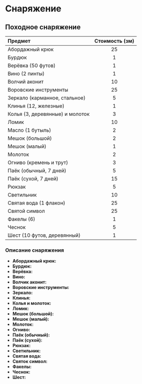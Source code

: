 # Снаряжение

## Походное снаряжение

| Предмет                         | Стоимость (зм) |
|:--------------------------------|:--------------:|
| Абордажный крюк                 |       25       |
| Бурдюк                          |       1        |
| Верёвка (50 футов)              |       1        |
| Вино (2 пинты)                  |       1        |
| Волчий аконит                   |       10       |
| Воровские инструменты           |       25       |
| Зеркало (карманное, стальное)   |       5        |
| Клинья (12, железные)           |       1        |
| Колья (3, деревянные) и молоток |       3        |
| Ломик                           |       10       |
| Масло (1 бутыль)                |       2        |
| Мешок (большой)                 |       2        |
| Мешок (малый)                   |       1        |
| Молоток                         |       2        |
| Огниво (кремень и трут)         |       3        |
| Паёк (обычный, 7 дней)          |       5        |
| Паёк (сухой, 7 дней)            |       15       |
| Рюкзак                          |       5        |
| Светильник                      |       10       |
| Святая вода (1 флакон)          |       25       |
| Святой символ                   |       25       |
| Факелы (6)                      |       1        |
| Чеснок                          |       5        |
| Шест (10 футов, деревянный)     |       1        |

### Описание снаряжения
- **Абордажный крюк:**
- **Бурдюк:**
- **Верёвка:**
- **Вино:**
- **Волчик аконит:**
- **Воровские инструменты:**
- **Зеркало:**
- **Клинья:**
- **Колья и молоток:**
- **Ломик:**
- **Мешок (большой):**
- **Мешок (малый):**
- **Молоток:**
- **Огниво:**
- **Паёк (обычный):**
- **Паёк (сухой):**
- **Рюкзак:**
- **Светильник:**
- **Святая вода:**
- **Святок символ:**
- **Факелы:**
- **Чеснок:**
- **Шест:**

